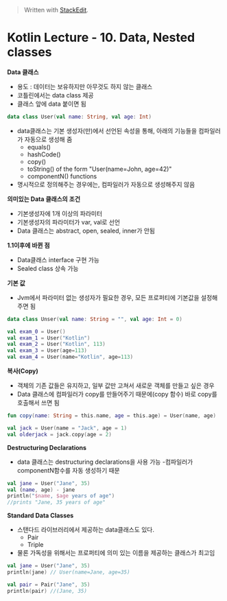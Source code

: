 


> Written with [StackEdit](https://stackedit.io/).
# Kotlin Lecture - 10. Data, Nested classes

**Data 클래스**
- 용도 : 데이터는 보유하지만 아무것도 하지 않는 클래스
- 코틀린에서는 data class 제공
- 클래스 앞에 data 붙이면 됨
```kotlin
data class User(val name: String, val age: Int)
```
- data클래스는 기본 생성자(만)에서 선언된 속성을 통해, 아래의 기능들을 컴파일러가 자동으로 생성해 줌
	* equals()
	* hashCode()
	* copy()
	* toString() of the form "User(name=John, age=42)"
	* componentN() functions
- 명시적으로 정의해주는 경우에는, 컴파일러가 자동으로 생성해주지 않음

**의미있는 Data 클래스의 조건**
- 기본생성자에 1개 이상의 파라미터
- 기본생성자의 파라미터가 var, val로 선언
- Data 클래스는 abstract, open, sealed, inner가 안됨

**1.1이후에 바뀐 점**
- Data클래스 interface 구현 가능
- Sealed class 상속 가능

**기본 값**
- Jvm에서 파라미터 없는 생성자가 필요한 경우, 모든 프로퍼티에 기본값을 설정해 주면 됨
```kotlin
data class Unser(val name: String = "", val age: Int = 0)
```
```kotlin
val exam_0 = User()
val exam_1 = User("Kotlin")
val exam_2 = User("Kotlin", 113)
val exam_3 = User(age=113)
val exam_4 = User(name="Kotlin", age=113)
```

**복사(Copy)**
- 객체의 기존 값들은 유지하고, 일부 값만 고쳐서 새로운 객체를 만들고 싶은 경우
- Data 클래스에 컴파일러가 copy를 만들어주기 때문에(copy 함수) 바로 copy를 호출해서 쓰면 됨
```kotlin
fun copy(name: String = this.name, age = this.age) = User(name, age)
```
```kotlin
val jack = User(name = "Jack", age = 1)
val olderjack = jack.copy(age = 2)
```
**Destructuring Declarations**
- data 클래스는 destructuring declarations을 사용 가능
-컴파일러가 componentN함수를 자동 생성하기 때문
```kotlin
val jane = User("Jane", 35)
val (name, age) - jane
println("$name, $age years of age")
//prints "Jane, 35 years of age"
```
 **Standard Data Classes**
 - 스탠다드 라이브러리에서 제공하는 data클래스도 있다.
	 * Pair
	 * Triple
- 물론 가독성을 위해서는 프로퍼티에 의미 있는 이름을 제공하는 클래스가 최고임
```kotlin
val jane = User("Jane", 35)
println(jane) // User(name=Jane, age=35)

val pair = Pair("Jane", 35)
println(pair) //(Jane, 35)
```
<!--stackedit_data:
eyJoaXN0b3J5IjpbNDYyOTEyMTkxLC0xNTMwMTczMDczLC01OT
c3MDI1NSwtODY3OTI2NDkxLC0xMjY1ODEyMzMzXX0=
-->